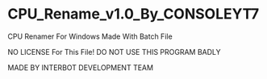 # CPU_Rename_v1.0_By_CONSOLEYT7
CPU Renamer For Windows Made With Batch File

NO LICENSE For This File!
DO NOT USE THIS PROGRAM BADLY

MADE BY INTERBOT DEVELOPMENT TEAM
